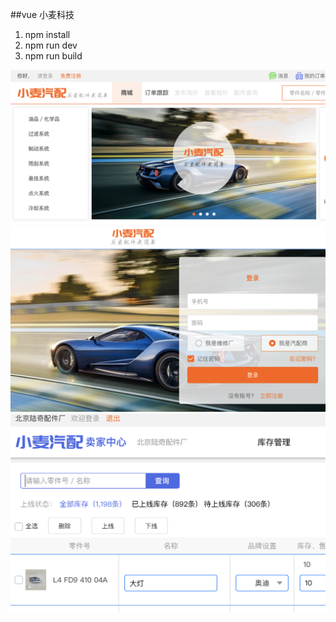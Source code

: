 ##vue 小麦科技

1. npm install
2. npm run dev
3. npm run build

<!-- 图展 -->
<img src="./static/readimg/img-home.png" alt="">
<img src="./static/readimg/img-login.png" alt="">
<img src="./static/readimg/img-con.png" alt="">

